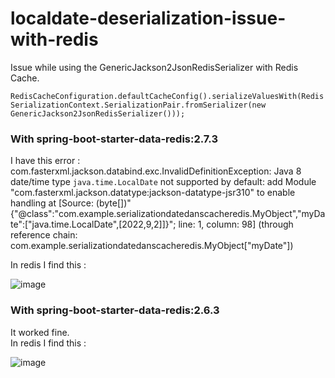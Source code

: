 # localdate-deserialization-issue-with-redis

Issue while using the GenericJackson2JsonRedisSerializer with Redis Cache.

```RedisCacheConfiguration.defaultCacheConfig().serializeValuesWith(RedisSerializationContext.SerializationPair.fromSerializer(new GenericJackson2JsonRedisSerializer()));```

### With spring-boot-starter-data-redis:2.7.3

I have this error :  
com.fasterxml.jackson.databind.exc.InvalidDefinitionException: Java 8 date/time type `java.time.LocalDate` not supported by default: add Module "com.fasterxml.jackson.datatype:jackson-datatype-jsr310" to enable handling
 at [Source: (byte[])"{"@class":"com.example.serializationdatedanscacheredis.MyObject","myDate":["java.time.LocalDate",[2022,9,2]]}"; line: 1, column: 98] (through reference chain: com.example.serializationdatedanscacheredis.MyObject["myDate"])

In redis I find this :

![image](https://user-images.githubusercontent.com/9447223/188101749-88a509dc-89e1-4594-a4b6-b6572d7ad50c.png)

### With spring-boot-starter-data-redis:2.6.3

It worked fine.  
In redis I find this :

![image](https://user-images.githubusercontent.com/9447223/188101432-b6b50108-fac7-405f-8352-e8075000e6ee.png)
